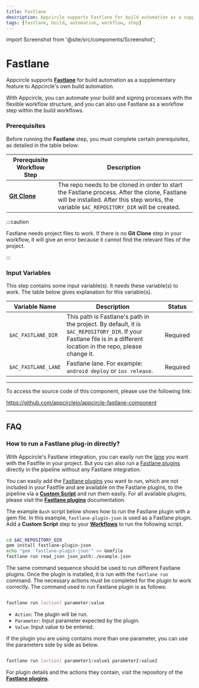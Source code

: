 ```yaml
---
title: Fastlane
description: Appcircle supports Fastlane for build automation as a supplementary feature to Appcircle's own build automation.
tags: [fastlane, build, automation, workflow, step]
---
```


import Screenshot from '@site/src/components/Screenshot';

# Fastlane

Appcircle supports [**Fastlane**](https://fastlane.tools/) for build automation as a supplementary feature to Appcircle's own build automation.

With Appcircle, you can automate your build and signing processes with the flexible workflow structure, and you can also use Fastlane as a workflow step within the build workflows.

### Prerequisites

Before running the **Fastlane** step, you must complete certain prerequisites, as detailed in the table below:

| Prerequisite Workflow Step                      | Description                                     |
|-------------------------------------------------|-------------------------------------------------|
| [**Git Clone**](/workflows/common-workflow-steps/git-clone) | The repo needs to be cloned in order to start the Fastlane process. After the clone, Fastlane will be installed. After this step works, the variable `$AC_REPOSITORY_DIR` will be created. |


<Screenshot url='https://cdn.appcircle.io/docs/assets/BE3049-fastlaneOrder.png' />

:::caution

Fastlane needs project files to work. If there is no **Git Clone** step in your workflow, it will give an error because it cannot find the relevant files of the project.

:::

### Input Variables

This step contains some input variable(s). It needs these variable(s) to work. The table below gives explanation for this variable(s).

<Screenshot url='https://cdn.appcircle.io/docs/assets/BE3049-fastlaneInput.png' />

| Variable Name                            | Description                         | Status           |
|-------------------------------|------------------------------------------------|------------------|
| `$AC_FASTLANE_DIR`            | This path is Fastlane's path in the project. By default, it is `$AC_REPOSITORY_DIR`. If your Fastlane file is in a different location in the repo, please change it. | Required |
| `$AC_FASTLANE_LANE`           | Fastlane lane. For example: `android deploy` or `ios release`. | Required |

---

To access the source code of this component, please use the following link:

https://github.com/appcircleio/appcircle-fastlane-component

---


## FAQ

### How to run a Fastlane plug-in directly? 

With Appcircle's Fastlane integration, you can easily run the [lane](https://docs.fastlane.tools/advanced/lanes/) you want with the Fastfile in your project. But you can also run a [Fastlane plugins](https://rubygems.org/search?query=fastlane-plugin-) directly in the pipeline without any Fastlane integration.

You can easily add the [Fastlane plugins](https://rubygems.org/search?query=fastlane-plugin-) you want to run, which are not included in your Fastfile and are available on the Fastlane plugins, to the pipeline via a [**Custom Script**](/workflows/common-workflow-steps/custom-script) and run them easily. For all available plugins, please visit the [**Fastlane plugins**](https://docs.fastlane.tools/plugins/available-plugins/) documentation.

The example `Bash` script below shows how to run the Fastlane plugin with a gem file.  In this example, `fastlane-plugin-json` is used as a Fastlane plugin. Add a **Custom Script** step to your [**Workflows**](/workflows) to run the following script.


```bash

cd $AC_REPOSITORY_DIR
gem install fastlane-plugin-json
echo "gem 'fastlane-plugin-json'" >> Gemfile
fastlane run read_json json_path:./example.json

```

The same command sequence should be used to run different Fastlane plugins. Once the plugin is installed, it is run with the `fastlane run` command. The necessary actions must be completed for the plugin to work correctly. The command used to run Fastlane plugin is as follows:

```bash

fastlane run [action] parameter:value

```

- `Action`: The plugin will be run.
- `Parameter`: Input parameter expected by the plugin.
- `Value`: Input value to be entered.

If the plugin you are using contains more than one parameter, you can use the parameters side by side as below.

```bash

fastlane run [action] parameter1:value1 parameter2:value2

```

For plugin details and the actions they contain, visit the repository of the [**Fastlane plugins**](https://docs.fastlane.tools/plugins/available-plugins/).